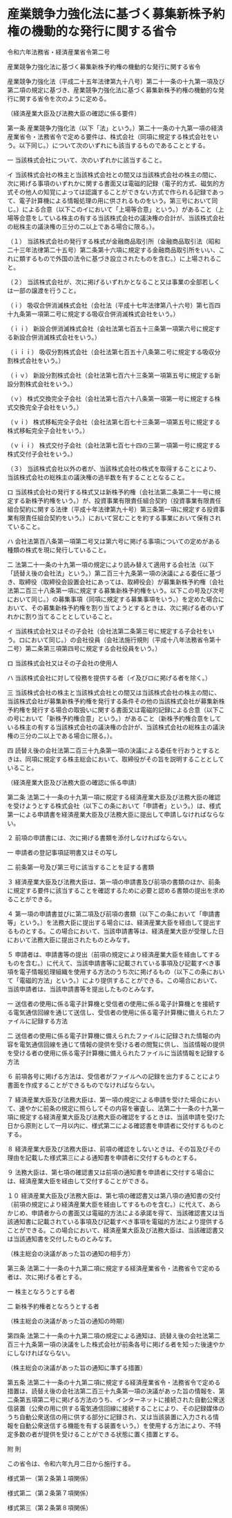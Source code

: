 # 産業競争力強化法に基づく募集新株予約権の機動的な発行に関する省令

令和六年法務省・経済産業省令第二号

産業競争力強化法に基づく募集新株予約権の機動的な発行に関する省令

産業競争力強化法（平成二十五年法律第九十八号）第二十一条の十九第一項及び第二項の規定に基づき、産業競争力強化法に基づく募集新株予約権の機動的な発行に関する省令を次のように定める。

（経済産業大臣及び法務大臣の確認に係る要件）

第一条 産業競争力強化法（以下「法」という。）第二十一条の十九第一項の経済産業省令・法務省令で定める要件は、株式会社（同項に規定する株式会社をいう。以下同じ。）について次のいずれにも該当するものであることとする。

一 当該株式会社について、次のいずれかに該当すること。

イ 当該株式会社の株主と当該株式会社との間又は当該株式会社の株主の間に、次に掲げる事項のいずれかに関する書面又は電磁的記録（電子的方式、磁気的方式その他人の知覚によっては認識することができない方式で作られる記録であって、電子計算機による情報処理の用に供されるものをいう。第三号において同じ。）による合意（以下このイにおいて「上場等合意」という。）があること（上場等合意をしている株主の有する当該株式会社の議決権の合計が、当該株式会社の総株主の議決権の三分の二以上である場合に限る。）。

（１） 当該株式会社の発行する株式が金融商品取引所（金融商品取引法（昭和二十三年法律第二十五号）第二条第十六項に規定する金融商品取引所をいい、これに類するもので外国の法令に基づき設立されたものを含む。）に上場されること。

（２） 当該株式会社が、次に掲げるいずれかとなること又は事業の全部若しくは一部の譲渡を行うこと。

（ｉ） 吸収合併消滅株式会社（会社法（平成十七年法律第八十六号）第七百四十九条第一項第二号に規定する吸収合併消滅株式会社をいう。）

（ｉｉ） 新設合併消滅株式会社（会社法第七百五十三条第一項第六号に規定する新設合併消滅株式会社をいう。）

（ｉｉｉ） 吸収分割株式会社（会社法第七百五十八条第二号に規定する吸収分割株式会社をいう。）

（ｉｖ） 新設分割株式会社（会社法第七百六十三条第一項第五号に規定する新設分割株式会社をいう。）

（ｖ） 株式交換完全子会社（会社法第七百六十八条第一項第一号に規定する株式交換完全子会社をいう。）

（ｖｉ） 株式移転完全子会社（会社法第七百七十三条第一項第五号に規定する株式移転完全子会社をいう。）

（ｖｉｉ） 株式交付子会社（会社法第七百七十四の三第一項第一号に規定する株式交付子会社をいう。）

（３） 当該株式会社以外の者が、当該株式会社の株式を取得することにより、当該株式会社の総株主の議決権の過半数を有することとなること。

ロ 当該株式会社の発行する株式又は新株予約権（会社法第二条第二十一号に規定する新株予約権をいう。）が、投資事業有限責任組合契約（投資事業有限責任組合契約に関する法律（平成十年法律第九十号）第三条第一項に規定する投資事業有限責任組合契約をいう。）において営むことを約する事業において保有されていること。

ハ 会社法第百八条第一項第二号又は第六号に掲げる事項についての定めがある種類の株式を現に発行していること。

二 法第二十一条の十九第一項の規定により読み替えて適用する会社法（以下「読替え後の会社法」という。）第二百三十九条第一項の決議による委任に基づき、取締役（取締役会設置会社にあっては、取締役会）が募集新株予約権（会社法第二百三十八条第一項に規定する募集新株予約権をいう。以下この号及び次号において同じ。）の募集事項（同項に規定する募集事項をいう。）を定めた場合において、その募集新株予約権を割り当てようとするときは、次に掲げる者のいずれかに割り当てることとしていること。

イ 当該株式会社又はその子会社（会社法第二条第三号に規定する子会社をいう。ロにおいて同じ。）の会社役員（会社法施行規則（平成十八年法務省令第十二号）第二条第三項第四号に規定する会社役員をいう。）

ロ 当該株式会社又はその子会社の使用人

ハ 当該株式会社に対して役務を提供する者（イ及びロに掲げる者を除く。）

三 当該株式会社の株主と当該株式会社との間又は当該株式会社の株主の間に、当該株式会社が募集新株予約権を発行する条件その他の当該株式会社が募集新株予約権を発行する場合の取扱いに関する書面又は電磁的記録による合意（以下この号において「新株予約権合意」という。）があること（新株予約権合意をしている株主の有する当該株式会社の議決権の合計が、当該株式会社の総株主の議決権の三分の二以上である場合に限る。）。

四 読替え後の会社法第二百三十九条第一項の決議による委任を行おうとするときは、同項に規定する株主総会において、取締役がその旨を説明することとしていること。

（経済産業大臣及び法務大臣の確認に係る申請）

第二条 法第二十一条の十九第一項に規定する経済産業大臣及び法務大臣の確認を受けようとする株式会社（以下この条において「申請者」という。）は、様式第一による申請書を経済産業大臣及び法務大臣に提出して申請しなければならない。

２ 前項の申請書には、次に掲げる書類を添付しなければならない。

一 申請者の登記事項証明書又はその写し

二 前条第一号及び第三号に該当することを証する書類

３ 経済産業大臣及び法務大臣は、第一項の申請書及び前項の書類のほか、前条に規定する要件に該当することを確認するために必要と認める書類の提出を求めることができる。

４ 第一項の申請書並びに第二項及び前項の書類（以下この条において「申請書等」という。）を法務大臣に提出する場合には、経済産業大臣を経由して提出するものとする。この場合において、当該申請書等は、経済産業大臣が受理した日において法務大臣に提出されたものとみなす。

５ 申請者は、申請書等の提出（前項の規定により経済産業大臣を経由してするものを含む。）に代えて、当該申請書等に記載されている事項及び記載すべき事項を電子情報処理組織を使用する方法のうち次に掲げるもの（以下この条において「電磁的方法」という。）により提供することができる。この場合において、当該申請者は、当該申請書等を提出したものとみなす。

一 送信者の使用に係る電子計算機と受信者の使用に係る電子計算機とを接続する電気通信回線を通じて送信し、受信者の使用に係る電子計算機に備えられたファイルに記録する方法

二 送信者の使用に係る電子計算機に備えられたファイルに記録された情報の内容を電気通信回線を通じて情報の提供を受ける者の閲覧に供し、当該情報の提供を受ける者の使用に係る電子計算機に備えられたファイルに当該情報を記録する方法

６ 前項各号に掲げる方法は、受信者がファイルへの記録を出力することにより書面を作成することができるものでなければならない。

７ 経済産業大臣及び法務大臣は、第一項の規定による申請を受けた場合において、速やかに前条の規定に照らしてその内容を審査し、法第二十一条の十九第一項に規定する経済産業大臣及び法務大臣の確認をするときは、当該申請を受けた日から原則として一月以内に、様式第二による確認書を申請者に交付するものとする。

８ 経済産業大臣及び法務大臣は、前項の確認をしないときは、その旨及びその理由を記載した様式第三による通知書を申請者に交付するものとする。

９ 法務大臣は、第七項の確認書又は前項の通知書を申請者に交付する場合には、経済産業大臣を経由して交付することができる。

１０ 経済産業大臣及び法務大臣は、第七項の確認書又は第八項の通知書の交付（前項の規定により経済産業大臣を経由してするものを含む。）に代えて、あらかじめ、申請者からの書面又は電磁的方法による承諾を得て、当該確認書又は当該通知書に記載されている事項及び記載すべき事項を電磁的方法により提供することができる。この場合において、経済産業大臣及び法務大臣は、当該確認書又は当該通知書を交付したものとみなす。

（株主総会の決議があった旨の通知の相手方）

第三条 法第二十一条の十九第二項に規定する経済産業省令・法務省令で定める者は、次に掲げる者とする。

一 株主となろうとする者

二 新株予約権者となろうとする者

（株主総会の決議があった旨の通知の時期）

第四条 法第二十一条の十九第二項の規定による通知は、読替え後の会社法第二百三十九条第一項の決議をした株式会社が前条各号に掲げる者を知った後速やかにしなければならない。

（株主総会の決議があった旨の通知に準ずる措置）

第五条 法第二十一条の十九第二項に規定する経済産業省令・法務省令で定める措置は、読替え後の会社法第二百三十九条第一項の決議があった旨の情報を、第二条第五項第二号に掲げる方法のうち、インターネットに接続された自動公衆送信装置（公衆の用に供する電気通信回線に接続することにより、その記録媒体のうち自動公衆送信の用に供する部分に記録され、又は当該装置に入力される情報を自動公衆送信する機能を有する装置をいう。）を使用する方法により、不特定多数の者が提供を受けることができる状態に置く措置とする。

附 則

この省令は、令和六年九月二日から施行する。

様式第一（第２条第１項関係）

[](/./pict/2FH00000074339.pdf)

様式第二（第２条第７項関係）

[](/./pict/2FH00000074340.pdf)

様式第三（第２条第８項関係）

[](/./pict/2FH00000074341.pdf)
